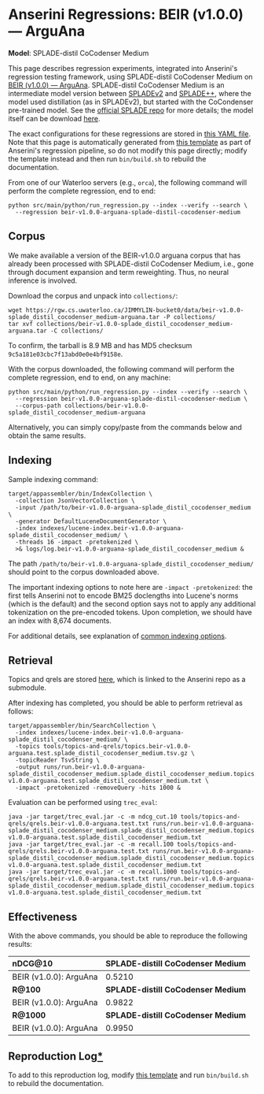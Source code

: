 # Anserini Regressions: BEIR (v1.0.0) &mdash; ArguAna

**Model**: SPLADE-distil CoCodenser Medium

This page describes regression experiments, integrated into Anserini's regression testing framework, using SPLADE-distil CoCodenser Medium on [BEIR (v1.0.0) &mdash; ArguAna](http://beir.ai/).
SPLADE-distil CoCodenser Medium is an intermediate model version between [SPLADEv2](https://arxiv.org/abs/2109.10086) and [SPLADE++](https://arxiv.org/abs/2205.04733), where the model used distillation (as in SPLADEv2), but started with the CoCondenser pre-trained model.
See the [official SPLADE repo](https://github.com/naver/splade) for more details; the model itself can be download [here](http://download-de.europe.naverlabs.com/Splade_Release_Jan22/splade_distil_CoCodenser_medium.tar.gz).

The exact configurations for these regressions are stored in [this YAML file](../../src/main/resources/regression/beir-v1.0.0-arguana-splade-distil-cocodenser-medium.yaml).
Note that this page is automatically generated from [this template](../../src/main/resources/docgen/templates/beir-v1.0.0-arguana-splade-distil-cocodenser-medium.template) as part of Anserini's regression pipeline, so do not modify this page directly; modify the template instead and then run `bin/build.sh` to rebuild the documentation.

From one of our Waterloo servers (e.g., `orca`), the following command will perform the complete regression, end to end:

```
python src/main/python/run_regression.py --index --verify --search \
  --regression beir-v1.0.0-arguana-splade-distil-cocodenser-medium
```

## Corpus

We make available a version of the BEIR-v1.0.0 arguana corpus that has already been processed with SPLADE-distil CoCodenser Medium, i.e., gone through document expansion and term reweighting.
Thus, no neural inference is involved.

Download the corpus and unpack into `collections/`:

```
wget https://rgw.cs.uwaterloo.ca/JIMMYLIN-bucket0/data/beir-v1.0.0-splade_distil_cocodenser_medium-arguana.tar -P collections/
tar xvf collections/beir-v1.0.0-splade_distil_cocodenser_medium-arguana.tar -C collections/
```

To confirm, the tarball is 8.9 MB and has MD5 checksum `9c5a181e03cbc7f13abd0e0e4bf9158e`.

With the corpus downloaded, the following command will perform the complete regression, end to end, on any machine:

```
python src/main/python/run_regression.py --index --verify --search \
  --regression beir-v1.0.0-arguana-splade-distil-cocodenser-medium \
  --corpus-path collections/beir-v1.0.0-splade_distil_cocodenser_medium-arguana
```

Alternatively, you can simply copy/paste from the commands below and obtain the same results.

## Indexing

Sample indexing command:

```
target/appassembler/bin/IndexCollection \
  -collection JsonVectorCollection \
  -input /path/to/beir-v1.0.0-arguana-splade_distil_cocodenser_medium \
  -generator DefaultLuceneDocumentGenerator \
  -index indexes/lucene-index.beir-v1.0.0-arguana-splade_distil_cocodenser_medium/ \
  -threads 16 -impact -pretokenized \
  >& logs/log.beir-v1.0.0-arguana-splade_distil_cocodenser_medium &
```

The path `/path/to/beir-v1.0.0-arguana-splade_distil_cocodenser_medium/` should point to the corpus downloaded above.

The important indexing options to note here are `-impact -pretokenized`: the first tells Anserini not to encode BM25 doclengths into Lucene's norms (which is the default) and the second option says not to apply any additional tokenization on the pre-encoded tokens.
Upon completion, we should have an index with 8,674 documents.

For additional details, see explanation of [common indexing options](../../docs/common-indexing-options.md).

## Retrieval

Topics and qrels are stored [here](https://github.com/castorini/anserini-tools/tree/master/topics-and-qrels), which is linked to the Anserini repo as a submodule.

After indexing has completed, you should be able to perform retrieval as follows:

```
target/appassembler/bin/SearchCollection \
  -index indexes/lucene-index.beir-v1.0.0-arguana-splade_distil_cocodenser_medium/ \
  -topics tools/topics-and-qrels/topics.beir-v1.0.0-arguana.test.splade_distil_cocodenser_medium.tsv.gz \
  -topicReader TsvString \
  -output runs/run.beir-v1.0.0-arguana-splade_distil_cocodenser_medium.splade_distil_cocodenser_medium.topics.beir-v1.0.0-arguana.test.splade_distil_cocodenser_medium.txt \
  -impact -pretokenized -removeQuery -hits 1000 &
```

Evaluation can be performed using `trec_eval`:

```
java -jar target/trec_eval.jar -c -m ndcg_cut.10 tools/topics-and-qrels/qrels.beir-v1.0.0-arguana.test.txt runs/run.beir-v1.0.0-arguana-splade_distil_cocodenser_medium.splade_distil_cocodenser_medium.topics.beir-v1.0.0-arguana.test.splade_distil_cocodenser_medium.txt
java -jar target/trec_eval.jar -c -m recall.100 tools/topics-and-qrels/qrels.beir-v1.0.0-arguana.test.txt runs/run.beir-v1.0.0-arguana-splade_distil_cocodenser_medium.splade_distil_cocodenser_medium.topics.beir-v1.0.0-arguana.test.splade_distil_cocodenser_medium.txt
java -jar target/trec_eval.jar -c -m recall.1000 tools/topics-and-qrels/qrels.beir-v1.0.0-arguana.test.txt runs/run.beir-v1.0.0-arguana-splade_distil_cocodenser_medium.splade_distil_cocodenser_medium.topics.beir-v1.0.0-arguana.test.splade_distil_cocodenser_medium.txt
```

## Effectiveness

With the above commands, you should be able to reproduce the following results:

| **nDCG@10**                                                                                                  | **SPLADE-distill CoCodenser Medium**|
|:-------------------------------------------------------------------------------------------------------------|-----------|
| BEIR (v1.0.0): ArguAna                                                                                       | 0.5210    |
| **R@100**                                                                                                    | **SPLADE-distill CoCodenser Medium**|
| BEIR (v1.0.0): ArguAna                                                                                       | 0.9822    |
| **R@1000**                                                                                                   | **SPLADE-distill CoCodenser Medium**|
| BEIR (v1.0.0): ArguAna                                                                                       | 0.9950    |


## Reproduction Log[*](../../docs/reproducibility.md)

To add to this reproduction log, modify [this template](../../src/main/resources/docgen/templates/beir-v1.0.0-arguana-splade-distil-cocodenser-medium.template) and run `bin/build.sh` to rebuild the documentation.
